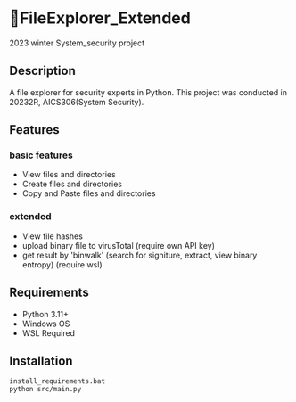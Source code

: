 # FileExplorer_Extended
2023 winter System_security project

## Description
A file explorer for security experts in Python.
This project was conducted in 20232R, AICS306(System Security).

## Features
### basic features
- View files and directories
- Create files and directories
- Copy and Paste files and directories

### extended  
- View file hashes  
- upload binary file to virusTotal (require own API key)  
- get result by 'binwalk' (search for signiture, extract, view binary entropy) (require wsl)
  
## Requirements
- Python 3.11+
- Windows OS
- WSL Required

## Installation
```
install_requirements.bat
python src/main.py
```
